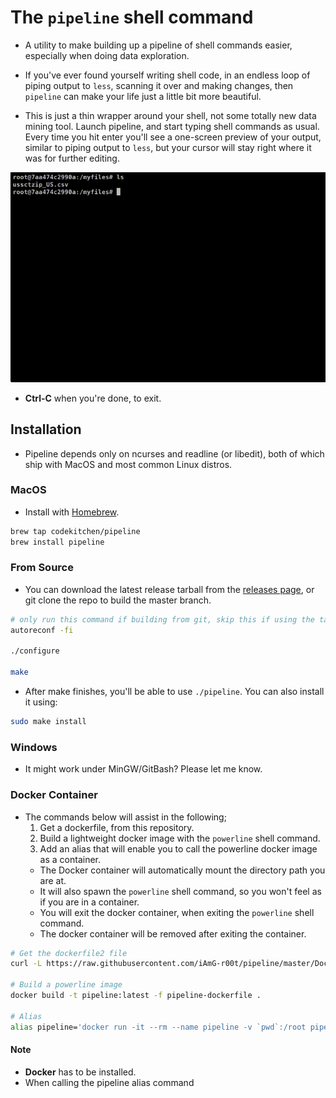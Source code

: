 # The `pipeline` shell command

- A utility to make building up a pipeline of shell commands easier, especially when
doing data exploration.

- If you've ever found yourself writing shell code, in an endless loop of piping
output to `less`, scanning it over and making changes, then `pipeline` can make
your life just a little bit more beautiful.

- This is just a thin wrapper around your shell, not some totally new data mining
tool. Launch pipeline, and start typing shell commands as usual. Every time you
hit enter you'll see a one-screen preview of your output, similar to piping
output to `less`, but your cursor will stay right where it was for further
editing.

![](pipeline_demo.gif)

- **Ctrl-C** when you're done, to exit.

## Installation

- Pipeline depends only on ncurses and readline (or libedit), both of which ship with MacOS and most common Linux distros.

### MacOS

- Install with [Homebrew](https://brew.sh).

```sh
brew tap codekitchen/pipeline
brew install pipeline
```

### From Source

- You can download the latest release tarball from the [releases page](https://github.com/codekitchen/pipeline/releases), or git clone the repo to build the master branch.

```sh
# only run this command if building from git, skip this if using the tarballs from release page
autoreconf -fi

./configure

make
```

- After make finishes, you'll be able to use `./pipeline`. You can also install it using:

```sh
sudo make install
```

### Windows

- It might work under MinGW/GitBash? Please let me know.

### Docker Container

- The commands below will assist in the following;
  1. Get a dockerfile, from this repository.
  2. Build a lightweight docker image with the `powerline` shell command.
  3. Add an alias that will enable you to call the powerline docker image as a container.
    - The Docker container will automatically mount the directory path you are at.
    - It will also spawn the `powerline` shell command, so you won't feel as if you are in a container.
    - You will exit the docker container, when exiting the `powerline` shell command.
    - The docker container will be removed after exiting the container.

```sh
# Get the dockerfile2 file
curl -L https://raw.githubusercontent.com/iAmG-r00t/pipeline/master/Dockerfile2 -o pipeline-dockerfile

# Build a powerline image
docker build -t pipeline:latest -f pipeline-dockerfile .

# Alias
alias pipeline='docker run -it --rm --name pipeline -v `pwd`:/root pipeline:latest' 
```

#### Note

- **Docker** has to be installed.
- When calling the pipeline alias command
